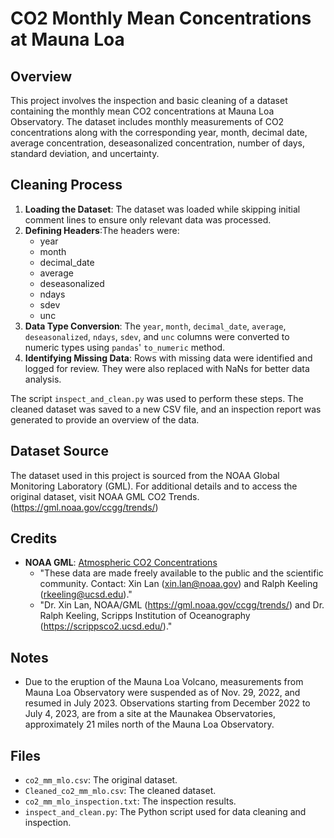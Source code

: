 # CO2 Monthly Mean Concentrations at Mauna Loa

## Overview

This project involves the inspection and basic cleaning of a dataset containing the monthly mean CO2 concentrations at Mauna Loa Observatory. The dataset includes monthly measurements of CO2 concentrations along with the corresponding year, month, decimal date, average concentration, deseasonalized concentration, number of days, standard deviation, and uncertainty.

## Cleaning Process

1. **Loading the Dataset**: The dataset was loaded while skipping initial comment lines to ensure only relevant data was processed.
2. **Defining Headers**:The headers were:
    - year
    - month
    - decimal_date
    - average
    - deseasonalized
    - ndays
    - sdev
    - unc
3. **Data Type Conversion**: The `year`, `month`, `decimal_date`, `average`, `deseasonalized`, `ndays`, `sdev`, and `unc` columns were converted to numeric types using `pandas`' `to_numeric` method. 
4. **Identifying Missing Data**: Rows with missing data were identified and logged for review. They were also replaced with NaNs for better data analysis.

The script `inspect_and_clean.py` was used to perform these steps. The cleaned dataset was saved to a new CSV file, and an inspection report was generated to provide an overview of the data.

## Dataset Source

The dataset used in this project is sourced from the NOAA Global Monitoring Laboratory (GML). For additional details and to access the original dataset, visit NOAA GML CO2 Trends. (https://gml.noaa.gov/ccgg/trends/)

## Credits

- **NOAA GML**: [Atmospheric CO2 Concentrations](https://gml.noaa.gov/ccgg/trends/)
  - "These data are made freely available to the public and the scientific community. Contact: Xin Lan (xin.lan@noaa.gov) and Ralph Keeling (rkeeling@ucsd.edu)."
  - "Dr. Xin Lan, NOAA/GML (https://gml.noaa.gov/ccgg/trends/) and Dr. Ralph Keeling, Scripps Institution of Oceanography (https://scrippsco2.ucsd.edu/)."

## Notes

- Due to the eruption of the Mauna Loa Volcano, measurements from Mauna Loa Observatory were suspended as of Nov. 29, 2022, and resumed in July 2023. Observations starting from December 2022 to July 4, 2023, are from a site at the Maunakea Observatories, approximately 21 miles north of the Mauna Loa Observatory.

## Files

- `co2_mm_mlo.csv`: The original dataset.
- `Cleaned_co2_mm_mlo.csv`: The cleaned dataset.
- `co2_mm_mlo_inspection.txt`: The inspection results.
- `inspect_and_clean.py`: The Python script used for data cleaning and inspection.
